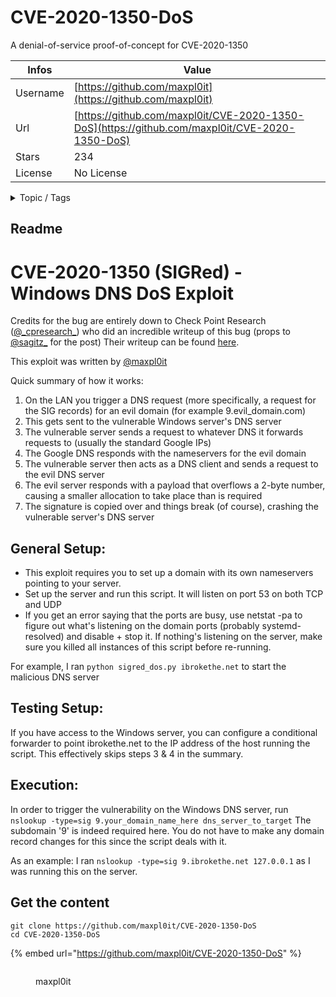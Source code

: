 # CVE-2020-1350-DoS

A denial-of-service proof-of-concept for CVE-2020-1350

| Infos    | Value                                                              |
| -------- | -------------------------------------------------------------------|
| Username | [https://github.com/maxpl0it](https://github.com/maxpl0it) |
| Url      | [https://github.com/maxpl0it/CVE-2020-1350-DoS](https://github.com/maxpl0it/CVE-2020-1350-DoS)                                               |
| Stars    | 234                                                          |
| License  | No License                                                        |

<details>

<summary>Topic / Tags</summary>



</details>

## Readme

# CVE-2020-1350 (SIGRed) - Windows DNS DoS Exploit

Credits for the bug are entirely down to Check Point Research ([@_cpresearch\_](https://twitter.com/_cpresearch_)) who did an incredible writeup of this bug (props to [@sagitz_](https://twitter.com/sagitz_) for the post)
Their writeup can be found [here](https://research.checkpoint.com/2020/resolving-your-way-into-domain-admin-exploiting-a-17-year-old-bug-in-windows-dns-servers/).


This exploit was written by [@maxpl0it](https://twitter.com/maxpl0it)

Quick summary of how it works:
  1) On the LAN you trigger a DNS request (more specifically, a request for the SIG records) for an evil domain (for example 9.evil_domain.com)
  2) This gets sent to the vulnerable Windows server's DNS server
  3) The vulnerable server sends a request to whatever DNS it forwards requests to (usually the standard Google IPs)
  4) The Google DNS responds with the nameservers for the evil domain
  5) The vulnerable server then acts as a DNS client and sends a request to the evil DNS server
  6) The evil server responds with a payload that overflows a 2-byte number, causing a smaller allocation to take place than is required
  7) The signature is copied over and things break (of course), crashing the vulnerable server's DNS server


General Setup:
--------------
- This exploit requires you to set up a domain with its own nameservers pointing to your server.
- Set up the server and run this script. It will listen on port 53 on both TCP and UDP
- If you get an error saying that the ports are busy, use netstat -pa to figure out what's listening on the domain ports (probably systemd-resolved) and disable + stop it. If nothing's listening on the server, make sure you killed all instances of this script before re-running.

For example, I ran `python sigred_dos.py ibrokethe.net` to start the malicious DNS server


Testing Setup:
--------------
If you have access to the Windows server, you can configure a conditional forwarder to point ibrokethe.net to the IP address of the host running the script.  This effectively skips steps 3 & 4 in the summary.


Execution:
----------
In order to trigger the vulnerability on the Windows DNS server, run `nslookup -type=sig 9.your_domain_name_here dns_server_to_target`
The subdomain '9' is indeed required here. You do not have to make any domain record changes for this since the script deals with it.

As an example: I ran `nslookup -type=sig 9.ibrokethe.net 127.0.0.1` as I was running this on the server.



## Get the content

```
git clone https://github.com/maxpl0it/CVE-2020-1350-DoS
cd CVE-2020-1350-DoS
```

{% embed url="https://github.com/maxpl0it/CVE-2020-1350-DoS" %}

<figure><img src="https://avatars.githubusercontent.com/u/27973683?v=4" alt=""><figcaption><p>maxpl0it</p></figcaption></figure>
